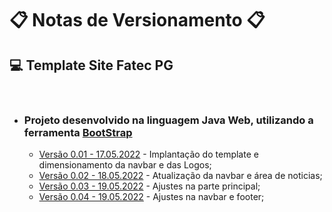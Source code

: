 # 📋 Notas de Versionamento 📋

## **💻 Template Site Fatec PG**

&nbsp;

- ### **Projeto desenvolvido na linguagem Java Web, utilizando a ferramenta [BootStrap](https://getbootstrap.com/)**

  - [Versão 0.01 - 17.05.2022](https://github.com/LuizMiguelSR/templateBootStrap/commit/2a7744f430341c9d2ae9e3f69d293094a689f9f0) - Implantação do template e dimensionamento da navbar e das Logos;
  - [Versão 0.02 - 18.05.2022](https://github.com/LuizMiguelSR/templateBootStrap/commit/33497eb4a7f099fe07807709020a6dd41f10a557) - Atualização da navbar e área de noticias;
  - [Versão 0.03 - 19.05.2022](https://github.com/LuizMiguelSR/templateBootStrap/commit/9133261003a02ca49ac7b1553f68e3d590043a1b) - Ajustes na parte principal;
  - [Versão 0.04 - 19.05.2022](https://github.com/LuizMiguelSR/templateBootStrap/commit/c770e568078dab8b47a2fcc55d99eb6fd069dba7) - Ajustes na navbar e footer;
